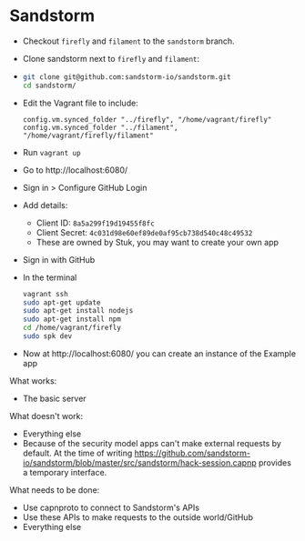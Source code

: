 # Sandstorm

* Checkout `firefly` and `filament` to the `sandstorm` branch.
* Clone sandstorm next to `firefly` and `filament`:
* 
    ```bash
    git clone git@github.com:sandstorm-io/sandstorm.git
    cd sandstorm/
    ```

* Edit the Vagrant file to include:

    ```
    config.vm.synced_folder "../firefly", "/home/vagrant/firefly"
    config.vm.synced_folder "../filament", "/home/vagrant/firefly/filament"
    ```
* Run `vagrant up`
* Go to http://localhost:6080/
* Sign in > Configure GitHub Login
* Add details:
    - Client ID: `8a5a299f19d19455f8fc`
    - Client Secret: `4c031d98e60ef89de0af95cb738d540c48c49532`
    - These are owned by Stuk, you may want to create your own app
* Sign in with GitHub
* In the terminal

    ```bash
    vagrant ssh
    sudo apt-get update
    sudo apt-get install nodejs
    sudo apt-get install npm
    cd /home/vagrant/firefly
    sudo spk dev
    ```
    
* Now at http://localhost:6080/ you can create an instance of the Example app

What works:
* The basic server

What doesn't work:
* Everything else
* Because of the security model apps can't make external requests by default. At the time of writing https://github.com/sandstorm-io/sandstorm/blob/master/src/sandstorm/hack-session.capnp provides a temporary interface.

What needs to be done:
* Use capnproto to connect to Sandstorm's APIs
* Use these APIs to make requests to the outside world/GitHub
* Everything else
